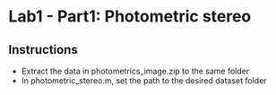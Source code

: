 # Lab1 - Part1: Photometric stereo

## Instructions

- Extract the data in photometrics_image.zip to the same folder
- In photometric_stereo.m, set the path to the desired dataset folder
